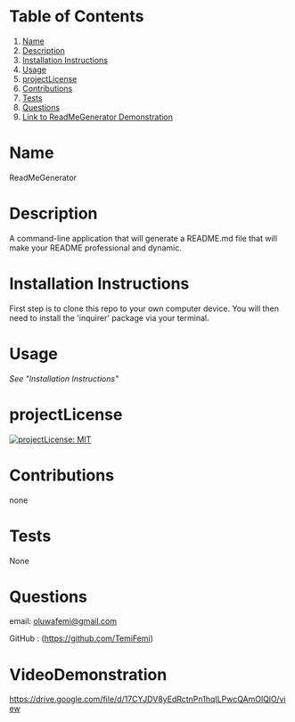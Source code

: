 # Table of Contents
1. [Name](#Name)
2. [Description](#Description)
3. [Installation Instructions](#Installation-Instructions)
4. [Usage](#Usage)
5. [projectLicense](#projectLicense)
6. [Contributions](#Contributions)
7. [Tests](#Tests)
8. [Questions](#Questions)
9. [Link to ReadMeGenerator Demonstration](#VideoDemonstration)

# Name
 ReadMeGenerator

# Description
 A command-line application that will generate a README.md file that will make your README professional and dynamic.

# Installation Instructions
 First step is to clone this repo to your own computer device. You will then need to install the 'inquirer' package via your terminal.

# Usage
*See "Installation Instructions"*

# projectLicense
 [![projectLicense: MIT](https://img.shields.io/badge/projectLicense-MIT-yellow.svg)](https://opensource.org/projectLicenses/MIT)

# Contributions
 none

# Tests
 None

# Questions
 email:
 oluwafemi@gmail.com

 GitHub : (https://github.com/TemiFemi)

# VideoDemonstration
https://drive.google.com/file/d/17CYJDV8yEdRctnPn1hqILPwcQAmOlQlO/view 